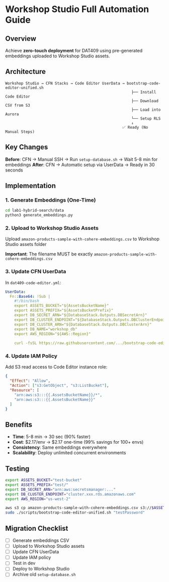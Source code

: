 # Workshop Studio Full Automation Guide

## Overview
Achieve **zero-touch deployment** for DAT409 using pre-generated embeddings uploaded to Workshop Studio assets.

## Architecture

```
Workshop Studio → CFN Stacks → Code Editor UserData → bootstrap-code-editor-unified.sh
                                                        ├── Install Code Editor
                                                        ├── Download CSV from S3
                                                        ├── Load into Aurora
                                                        └── Setup RLS
                                                        ↓
                                                    ✅ Ready (No Manual Steps)
```

## Key Changes

**Before**: CFN → Manual SSH → Run `setup-database.sh` → Wait 5-8 min for embeddings
**After**: CFN → Automatic setup via UserData → Ready in 30 seconds

## Implementation

### 1. Generate Embeddings (One-Time)
```bash
cd lab1-hybrid-search/data
python3 generate_embeddings.py
```

### 2. Upload to Workshop Studio Assets
Upload `amazon-products-sample-with-cohere-embeddings.csv` to Workshop Studio assets folder

**Important**: The filename MUST be exactly `amazon-products-sample-with-cohere-embeddings.csv`

### 3. Update CFN UserData
In `dat409-code-editor.yml`:

```yaml
UserData:
  Fn::Base64: !Sub |
    #!/bin/bash
    export ASSETS_BUCKET="${AssetsBucketName}"
    export ASSETS_PREFIX="${AssetsBucketPrefix}"
    export DB_SECRET_ARN="${DatabaseStack.Outputs.DBSecretArn}"
    export DB_CLUSTER_ENDPOINT="${DatabaseStack.Outputs.DBClusterEndpoint}"
    export DB_CLUSTER_ARN="${DatabaseStack.Outputs.DBClusterArn}"
    export DB_NAME="workshop_db"
    export AWS_REGION="${AWS::Region}"
    
    curl -fsSL https://raw.githubusercontent.com/.../bootstrap-code-editor-unified.sh | bash -s -- "${CodeEditorPassword}"
```

### 4. Update IAM Policy
Add S3 read access to Code Editor instance role:

```json
{
  "Effect": "Allow",
  "Action": ["s3:GetObject", "s3:ListBucket"],
  "Resource": [
    "arn:aws:s3:::{{.AssetsBucketName}}/*",
    "arn:aws:s3:::{{.AssetsBucketName}}"
  ]
}
```

## Benefits

- **Time**: 5-8 min → 30 sec (90% faster)
- **Cost**: $2.17/env → $2.17 one-time (99% savings for 100+ envs)
- **Consistency**: Same embeddings everywhere
- **Scalability**: Deploy unlimited concurrent environments

## Testing

```bash
export ASSETS_BUCKET="test-bucket"
export ASSETS_PREFIX="test/"
export DB_SECRET_ARN="arn:aws:secretsmanager:..."
export DB_CLUSTER_ENDPOINT="cluster.xxx.rds.amazonaws.com"
export AWS_REGION="us-west-2"

aws s3 cp amazon-products-sample-with-cohere-embeddings.csv s3://$ASSETS_BUCKET/$ASSETS_PREFIX
sudo ./scripts/bootstrap-code-editor-unified.sh "testPassword"
```

## Migration Checklist

- [ ] Generate embeddings CSV
- [ ] Upload to Workshop Studio assets
- [ ] Update CFN UserData
- [ ] Update IAM policy
- [ ] Test in dev
- [ ] Deploy to Workshop Studio
- [ ] Archive old `setup-database.sh`
